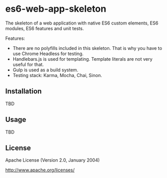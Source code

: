 # es6-web-app-skeleton

The skeleton of a web application with native ES6 custom elements, ES6 modules, ES6 features and unit tests.

Features:
 * There are no polyfills included in this skeleton. That is why you have to use Chrome Headless for testing.
 * Handlebars.js is used for templating. Template literals are not very useful for that.
 * Gulp is used as a build system.
 * Testing stack: Karma, Mocha, Chai, Sinon.

## Installation

TBD

## Usage

TBD

## License

Apache License (Version 2.0, January 2004)

http://www.apache.org/licenses/
